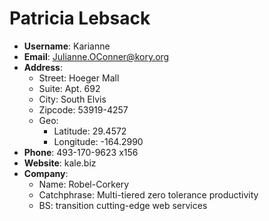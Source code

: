 # Patricia Lebsack

- **Username**: Karianne
- **Email**: Julianne.OConner@kory.org
- **Address**: 
  - Street: Hoeger Mall
  - Suite: Apt. 692
  - City: South Elvis
  - Zipcode: 53919-4257
  - Geo: 
    - Latitude: 29.4572
    - Longitude: -164.2990
- **Phone**: 493-170-9623 x156
- **Website**: kale.biz
- **Company**: 
  - Name: Robel-Corkery
  - Catchphrase: Multi-tiered zero tolerance productivity
  - BS: transition cutting-edge web services